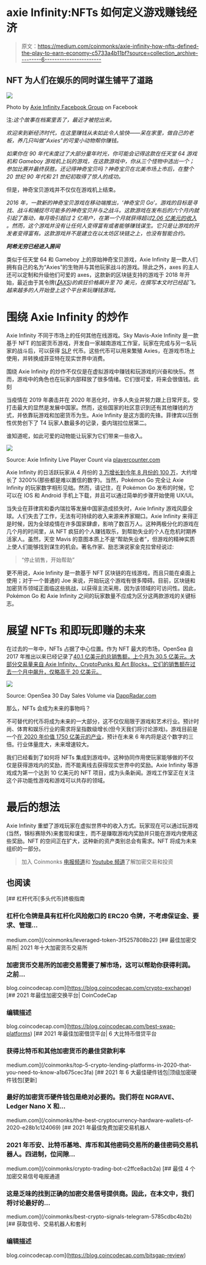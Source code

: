 # axie Infinity:NFTs 如何定义游戏赚钱经济

> 原文：<https://medium.com/coinmonks/axie-infinity-how-nfts-defined-the-play-to-earn-economy-c5733a4b11bf?source=collection_archive---------6----------------------->

## NFT 为人们在娱乐的同时谋生铺平了道路

![](img/5a2ac334267735cad7bb6618a64aaceb.png)

Photo by [Axie Infinity Facebook Group](https://www.facebook.com/AxieInfinity) on Facebook

注:*这个故事在档案里丢了，最近才被挖出来。*

*欢迎来到新经济时代，在这里赚钱从未如此令人愉快——呆在家里，做自己的老板，养几只叫做“Axies”的可爱小动物帮你赚钱。*

*如果你在 90 年代末度过了大部分童年时光，你可能会记得这款在任天堂 64 游戏机和 Gameboy 游戏机上玩的游戏，在这款游戏中，你从三个怪物中选出一个；参加比赛并最终获胜。还记得神奇宝贝吗？神奇宝贝在北美市场上市后，在整个 20 世纪 90 年代和 21 世纪初取得了惊人的成功。*

但是，神奇宝贝游戏并不仅仅在游戏机上结束。

*2016 年，一款新的神奇宝贝游戏在移动端推出，‘神奇宝贝 Go’。游戏的目标是寻找、战斗和捕捉尽可能多的神奇宝贝并与之战斗。这款游戏在发布后的六个月内就引起了轰动，每月吸引超过 2 亿用户，在第一个月就获得超过*[*2.06 亿美元的收入*](https://www.businessofapps.com/data/pokemon-go-statistics/) *。然而，这个游戏并没有让任何人变得富有或者能够赚钱谋生。它只是让游戏的开发者变得富有。这款游戏并不是建立在以太坊区块链之上，也没有智能合约。*

***阿希无穷已经进入房间***

类似于任天堂 64 和 Gameboy 上的原始神奇宝贝游戏，Axie Infinity 是一款人们拥有自己的名为“Axies”的生物并与其他玩家战斗的游戏。除此之外，axes 的主人还可以定制和升级他们可爱的 axes，这款新的区块链支持的游戏于 2018 年开始，最近由于其令牌([*【AXS*](https://www.coingecko.com/en/coins/axie-infinity)*)的疯狂价格飙升至 70 美元，在撰写本文时已经起飞。越来越多的人开始登上这个平台来玩赚钱游戏。*

# 围绕 Axie Infinity 的炒作

Axie Infinity 不同于市场上的任何其他在线游戏。Sky Mavis-Axie Infinity 是一款基于 NFT 的加密货币游戏，开发自一家越南游戏工作室，玩家在完成与另一名玩家的战斗后，可以获得 [SLP](https://www.coingecko.com/en/coins/smooth-love-potion) 代币。这些代币可以用来繁殖 Axies，在游戏市场上使用，并转换成菲亚特在现实世界中消费。

围绕 Axie Infinity 的炒作不仅仅是在虚拟游戏中赚钱和玩游戏的兴奋和快乐。然而，游戏中的角色也在玩家内部释放了很多情绪。它们很可爱，将来会很值钱。此刻

当疫情在 2019 年袭击并在 2020 年恶化时，许多人失业并努力跟上日常开支。受打击最大的显然是发展中国家。然而，这些国家的社区意识到还有其他赚钱的方式，并依靠玩游戏和加密货币为生。Axie Infinity 是这方面的先锋。菲律宾以压倒性优势创下了 T4 玩家人数最多的记录，委内瑞拉位居第二。

谁知道呢，如此可爱的动物能让玩家为它们带来一些收入。

![](img/fea01563536e4817d2ed4586e817514e.png)

Source: Axie Infinity Live Player Count via [playercounter.com](https://playercounter.com/axie-infinity/)

Axie Infinity 的日活跃玩家从 4 月份的 [3 万增长到今年 8 月份的 100 万](https://fortune.com/2021/08/25/crypto-video-game-axie-infinity-crypto-traders-unemployed/)，大约增长了 3200%(那些都是难以置信的数字)。当然，Pokémon Go 完全让 Axie Infinity 的玩家数字相形见绌。然而，请记住，在 Pokémon Go 发布的时候，它可以在 IOS 和 Android 手机上下载，并且可以通过简单的步骤开始使用 UX/UI。

当失业在菲律宾和委内瑞拉等发展中国家造成损失时，Axie Infinity 游戏风靡全球。人们失去了工作，无法有可持续的收入来源来养家糊口。Axie Infinity 来得正是时候，因为全球疫情在许多国家肆虐，影响了数百万人。这种两极分化的游戏在几个月的时间里，从 NFT 疯狂的个人赚钱取乐，到帮助失业的个人在危机时期养活家人。虽然，天空 Mavis 的意图本质上不是“帮助失业者”，但游戏的精神实质上使人们能够找到谋生的机会。著名作家、励志演说家金克拉曾经说过:

> “停止销售，开始帮助”

更不用说，Axie Infinity 是一款基于 NFT 区块链的在线游戏，而且只能在桌面上使用；对于一个普通的 Joe 来说，开始玩这个游戏有很多障碍。目前，区块链和加密货币领域正面临这些挑战，以获得主流采用，因为该领域的可访问性。因此，Pokémon Go 和 Axie Infinity 之间的玩家数量不应成为区分这两款游戏的关键标志。

# 展望 NFTs 和即玩即赚的未来

在过去的一年中，NFTs 占据了中心位置。作为 NFT 最大的市场，OpenSea 自 2017 年推出以来已经记录了[40.1 亿美元的总销售额，上个月为 30.5 亿美元。大部分交易量来自 Axie Infinity、CryptoPunks 和 Art Blocks，它们的销售额在过去一个月中飙升，仅略高于 20 亿美元。](https://dappradar.com/ethereum/marketplaces/opensea)

![](img/c2b14667a34f2e010e09851885608d4f.png)

Source: OpenSea 30 Day Sales Volume via [DappRadar.com](https://dappradar.com/ethereum/marketplaces/opensea)

那么，NFTs 会成为未来的事物吗？

不可替代的代币将成为未来的一大部分，这不仅仅局限于游戏和艺术行业。预计时尚、体育和娱乐行业的需求将呈指数级增长(但今天我们将讨论游戏)。游戏目前是一个[在 2020 年价值 1750 亿美元的产业](https://newzoo.com/insights/articles/global-games-market-to-generate-175-8-billion-in-2021-despite-a-slight-decline-the-market-is-on-track-to-surpass-200-billion-in-2023/)，预计在未来 6 年内将是这个数字的三倍。行业体量庞大，未来增速较大。

我们已经看到了如何将 NFTs 集成到游戏中。这种协同作用使玩家能够做的不仅仅是获得游戏内的奖励，而不能离线去获得现实世界中的奖励。Axie Infinity 等游戏成为第一个达到 10 亿美元的 NFT 项目，成为头条新闻。游戏工作室正在关注这个非功能性游戏和游戏可以共存的领域。

# 最后的想法

Axie Infinity 重塑了游戏玩家在虚拟世界中的收入方式。玩家现在可以通过玩游戏(当然，锦标赛除外)来套现和谋生，而不是赚取游戏内奖励并只能在游戏内使用这些奖励。NFT 的空间正在扩大，这种新的资产类别总会有需求。NFT 将成为未来组织的一部分。

> 加入 Coinmonks [电报频道](https://t.me/coincodecap)和 [Youtube 频道](https://www.youtube.com/c/coinmonks/videos)了解加密交易和投资

## 也阅读

[](/coinmonks/leveraged-token-3f5257808b22) [## 杠杆代币[多头代币]终极指南

### 杠杆化令牌是具有杠杆化风险敞口的 ERC20 令牌，不考虑保证金、要求、管理…

medium.com](/coinmonks/leveraged-token-3f5257808b22) [](https://blog.coincodecap.com/crypto-exchange) [## 最佳加密交易所| 2021 年十大加密货币交易所

### 加密货币交易所的加密交易需要了解市场，这可以帮助你获得利润。之前…

blog.coincodecap.com](https://blog.coincodecap.com/crypto-exchange) [](https://blog.coincodecap.com/best-swap-platforms) [## 2021 年最佳加密交换平台| CoinCodeCap

### 编辑描述

blog.coincodecap.com](https://blog.coincodecap.com/best-swap-platforms) [](/coinmonks/top-5-crypto-lending-platforms-in-2020-that-you-need-to-know-a1b675cec3fa) [## 2021 年最佳加密借贷平台| 6 大比特币借贷平台

### 获得比特币和其他加密货币的最佳贷款利率

medium.com](/coinmonks/top-5-crypto-lending-platforms-in-2020-that-you-need-to-know-a1b675cec3fa) [](/coinmonks/the-best-cryptocurrency-hardware-wallets-of-2020-e28b1c124069) [## 2021 年 6 大最佳硬件钱包|顶级加密硬件钱包[更新]

### 最好的加密货币硬件钱包是绝对必要的。我们将在 NGRAVE、Ledger Nano X 和…

medium.com](/coinmonks/the-best-cryptocurrency-hardware-wallets-of-2020-e28b1c124069) [](/coinmonks/crypto-trading-bot-c2ffce8acb2a) [## 2021 年最佳免费加密交易机器人

### 2021 年币安、比特币基地、库币和其他密码交易所的最佳密码交易机器人。四进制，位间隙…

medium.com](/coinmonks/crypto-trading-bot-c2ffce8acb2a) [](/coinmonks/best-crypto-signals-telegram-5785cdbc4b2b) [## 最佳 4 个加密交易信号电报通道

### 这是乏味的找到正确的加密交易信号提供商。因此，在本文中，我们将讨论最好的…

medium.com](/coinmonks/best-crypto-signals-telegram-5785cdbc4b2b) [](https://blog.coincodecap.com/bitsgap-review) [## 获取信号、交易机器人和套利

### 编辑描述

blog.coincodecap.com](https://blog.coincodecap.com/bitsgap-review)